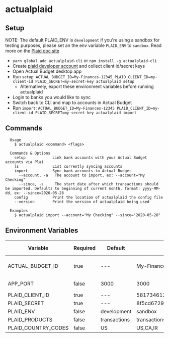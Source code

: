 # actualplaid

## Setup

NOTE: The default PLAID_ENV is `development` if you're using a sandbox for testing purposes, please set an the env variable `PLAID_ENV` to `sandbox`. Read more on the [Plaid doc site](https://dashboard.plaid.com/overview/sandbox)

- `yarn global add actualplaid-cli` or `npm install -g actualplaid-cli`
- Create [plaid developer account](https://dashboard.plaid.com/overview/development) and collect client id/secret keys
- Open Actual Budget desktop app
- Run `setup`: `ACTUAL_BUDGET_ID=My-Finances-12345 PLAID_CLIENT_ID=my-client-id PLAID_SECRET=my-secret-key actualplaid setup`
  - Alternatively, export these environment variables before running actualplaid
- Login to banks you would like to sync
- Switch back to CLI and map to accounts in Actual Budget
- Run `import`: `ACTUAL_BUDGET_ID=My-Finances-12345 PLAID_CLIENT_ID=my-client-id PLAID_SECRET=my-secret-key actualplaid import`

## Commands

```
  Usage
    $ actualplaid <command> <flags>

  Commands & Options
    setup            Link bank accounts with your Actual Budget accounts via Plai
    ls               List currently syncing accounts
    import           Sync bank accounts to Actual Budget
      --account, -a   The account to import, ex: --account="My Checking"
      --since, -s     The start date after which transactions should be imported. Defaults to beginning of current month, format: yyyy-MM-dd, ex: --since=2020-05-28
    config           Print the location of actualplaid the config file
    --version        Print the version of actualplaid being used

  Examples
    $ actualplaid import --account="My Checking" --since="2020-05-28"
```

## Environment Variables

| Variable            | Required | Default      | Example                           | Needed by                                                                    |
| ------------------- | -------- | ------------ | --------------------------------- | ---------------------------------------------------------------------------- |
| ACTUAL_BUDGET_ID    | true     | ---          | My-Finances-12345                 | [Actual Budget API](https://actualbudget.com/docs/developers/using-the-API/) |
| APP_PORT            | false    | 3000         | 3000                              | Plaid Linking                                                                |
| PLAID_CLIENT_ID     | true     | ---          | 5817346120sd7bfd1691vfh7          | [Plaid](https://plaid.com/docs/#create-link-token)                           |
| PLAID_SECRET        | true     | ---          | 8f5cd6729h0v5d247vc190ddcs4l2a    | [Plaid](https://plaid.com/docs/#create-link-token)                           |
| PLAID_ENV           | false    | development  | sandbox                           | [Plaid](https://plaid.com/docs/#create-link-token)                           |
| PLAID_PRODUCTS      | false    | transactions | transactions,auth,identity,income | [Plaid](https://plaid.com/docs/#create-link-token)                           |
| PLAID_COUNTRY_CODES | false    | US           | US,CA,IR                          | [Plaid](https://plaid.com/docs/#create-link-token)                           |  |

